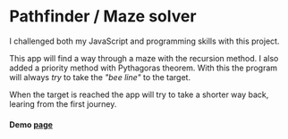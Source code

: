 <h1>Pathfinder / Maze solver</h1>

<p>I challenged both my JavaScript and programming skills with this project.</p>
<p>This app will find a way through a maze with the recursion method. I also added a priority method with Pythagoras theorem. With this the program will always <i>try</i> to take the <i>"bee line"</i> to the target.</p>
<p>When the target is reached the app will try to take a shorter way back, learing from the first journey.</p>
<h4>Demo <a href="https://pathfinder-app.netlify.com/" target="_blank">page</a></h4>